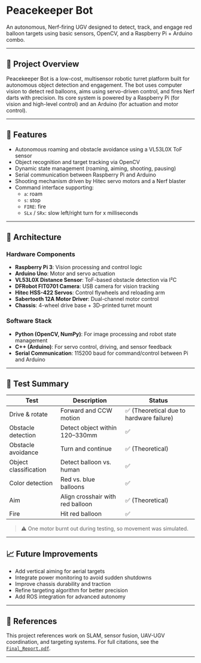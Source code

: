 # Peacekeeper Bot

An autonomous, Nerf-firing UGV designed to detect, track, and engage red balloon targets using basic sensors, OpenCV, and a Raspberry Pi + Arduino combo.

---

## 📌 Project Overview

Peacekeeper Bot is a low-cost, multisensor robotic turret platform built for autonomous object detection and engagement. The bot uses computer vision to detect red balloons, aims using servo-driven control, and fires Nerf darts with precision. Its core system is powered by a Raspberry Pi (for vision and high-level control) and an Arduino (for actuation and motor control).

---

## 🎯 Features

- Autonomous roaming and obstacle avoidance using a VL53L0X ToF sensor
- Object recognition and target tracking via OpenCV
- Dynamic state management (roaming, aiming, shooting, pausing)
- Serial communication between Raspberry Pi and Arduino
- Shooting mechanism driven by Hitec servo motors and a Nerf blaster
- Command interface supporting:
  - `a`: roam
  - `s`: stop
  - `FIRE`: fire
  - `SLx` / `SRx`: slow left/right turn for x milliseconds

---

## 🧠 Architecture

### Hardware Components

- **Raspberry Pi 3**: Vision processing and control logic
- **Arduino Uno**: Motor and servo actuation
- **VL53L0X Distance Sensor**: ToF-based obstacle detection via I²C
- **DFRobot FIT0701 Camera**: USB camera for vision tracking
- **Hitec HSS-422 Servos**: Control flywheels and reloading arm
- **Sabertooth 12A Motor Driver**: Dual-channel motor control
- **Chassis**: 4-wheel drive base + 3D-printed turret mount

### Software Stack

- **Python (OpenCV, NumPy)**: For image processing and robot state management
- **C++ (Arduino)**: For servo control, driving, and sensor feedback
- **Serial Communication**: 115200 baud for command/control between Pi and Arduino

---

## 🧪 Test Summary

| Test | Description | Status |
|------|-------------|--------|
| Drive & rotate | Forward and CCW motion | ✅ (Theoretical due to hardware failure) |
| Obstacle detection | Detect object within 120–330mm | ✅ |
| Obstacle avoidance | Turn and continue | ✅ (Theoretical) |
| Object classification | Detect balloon vs. human | ✅ |
| Color detection | Red vs. blue balloons | ✅ |
| Aim | Align crosshair with red balloon | ✅ (Theoretical) |
| Fire | Hit red balloon | ✅ |

> ⚠️ One motor burnt out during testing, so movement was simulated.

---

## 📈 Future Improvements

- Add vertical aiming for aerial targets
- Integrate power monitoring to avoid sudden shutdowns
- Improve chassis durability and traction
- Refine targeting algorithm for better precision
- Add ROS integration for advanced autonomy

---

## 🧾 References

This project references work on SLAM, sensor fusion, UAV-UGV coordination, and targeting systems. For full citations, see the [`Final_Report.pdf`](./Final_Report.pdf).

---


